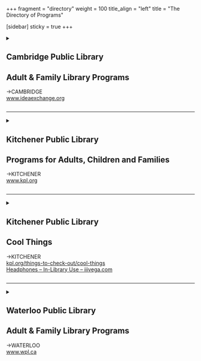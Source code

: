 +++
fragment = "directory"
weight = 100
title_align = "left"
title = "The Directory of Programs"


[sidebar]
  sticky = true
+++

<details>  
<summary>  
  
## Cambridge Public Library  
## Adult & Family Library Programs  
→CAMBRIDGE  
www.ideaexchange.org  
  
</summary>  
  
#### What:  
- Free Early Literacy Programming  
- Includes Baby, Toddler, and School Readiness programs offered online and in-person  
- Immersive Learning Children’s Collections include, but are not limited to, the Rainbow Kits, Levelled book kits for each reading stage, and the playSmarts Toy and Game Collection, which is Built around ten activities such as counting, feeling, moving, sensing, and more, with suggested age ranges for each item.  
- Literacy Collection for adults learning the basics of letters and numbers.  
- Audio Kits, Books and CDs. Also available online through TumbleBooks.  
- Language Learning Resources  
- High-interest, Low-Vocabulary Books designed for readers who prefer simpler text with engaging content.  
- Movies and Music in Other Languages  
- Conversation Circles  
- Settlement Worker  
- Available onsite at the Queen’s Square location two days per week.  
- Courses on Teaching English and ESL  
- Access through the online platform [Lynda.com](www.lynda.com).  
- Free Internet Access  
- Use library computers or bring your own device or iPad Loans  
- Book a session with staff for help using computers or other devices to guide with Digital Library  
- Free access to equipment such as a laser cutter, sewing machines, and 3D printers  
#### Who:  
Everyone, all ages and skill levels  
#### When:  
**Queen’s Square**  
Monday – Thursday at 9:30am–8:30pm  
Friday and Saturday at 9:30am–5:30pm  
Sunday at 1:00pm–5:00pm  
  
**Hespeler, Preston and Clemens Mill**  
Monday – Thursday at 10:00am–8:30pm  
Friday at 10:00am–5:30pm  
Saturday at 9:30am–5:30pm  
Sunday at 1:00pm–5:00pm  
  
**Old Post Office**  
Monday at 10:00am–5:30pm  
Tuesday – Thursday at 10:00am–8:30pm  
Friday at 10:00am–5:30pm  
Saturday at 9:30am–5:30pm  
Sunday at 1:00pm–5:00pm  
#### Where:  
**Queen’s Square**  
1 North Square  
  
**Clemens Mill**  
50 Saginaw Parkway  
  
**Hespeler**  
5 Tannery Street East  
  
**Preston**  
435 King Street East  
  
**Old Post Office**  
12 Water Street South  
#### Ask For:  
Queen’s Square—(519) 621-0460  
  
Clemens Mill—(519) 740-6294    

Hespeler—(519) 658-4412    

Preston—(519) 653-3632    

Old Post Office—(226) 533-2767  
  
</details>  
  
* * * * *  
  
<details>  
<summary>  
  
## Kitchener Public Library  
## Programs for Adults, Children and Families  
→KITCHENER  
www.kpl.org  
  
</summary>  
  
#### What:  
- All programs are free  
- Adult Literacy Collection for Teachers, Tutors, and Students  
- Family Literacy programs for parents, caregivers, and children  
- Computer and Technology Programs  
- Access to Internet, printers, photocopiers, scanning and fax  
- Volunteer Opportunities  
- Career and resume help  
- ESL conversation circles  
- Study Rooms  
- WiFi Hotspots  
- Accessibility Centre (JAWS, Dragon Dictate, ZoomText, C-Pen readers etc.)  
- Heffner Studio: 3D printers, Music Editing, Digital Conversion, Audio Production  
#### Who:  
Programs for all ages. All are welcome.  
#### When:  
Monday – Thursday at 9:00am–9:00pm  
  
Friday – Saturday at 9:00am–5:30pm  
  
Sunday at 1:00pm–5:00pm (Central Library only, Fall – Spring)  
#### Where:  
**Central Library**  
85 Queen Street North  
  
**Country Hills Library**  
1500 Block Line Road  
  
**Forest Heights Library**  
251 Fischer-Hallman Road  
  
**Grand River Stanley Park Library**  
175 Indian Road  
  
**Pioneer Park Community Library**  
150 Pioneer Park Drive  
#### Ask For:  
Madeleine Kong  
Literacy and Lifelong Learning Librarian  
(519) 743-0271 ext. 296  
Madeleine.Kong@kpl.org  
  
</details>  
  
* * * * *  
  
<details>  
<summary>  
  
## Kitchener Public Library  
## Cool Things  
→KITCHENER  
[kpl.org/things-to-check-out/cool-things](https://www.kpl.org/things-to-check-out/cool-things)  
[Headphones – In-Library Use – iiivega.com](https://kpl-kitch.ca.iiivega.com/search/card?recordId=2666285)  
  
</summary>  
  
#### What:  
- Device charging kits for 4-hour in-library use  
- Nintendo Switch Lite in-library use – no holds  
- Headphones – in-library use  
#### Who:  
##### In-Library Use Headphones  
- Available to customers of all age groups.  
- Can be borrowed by most library membership types, including Unconfirmed and Computer Use Only customers.  
  
##### Device Charging Kits and Switch Lite Consoles  
- Adults (18 years and older) must present ID along with their library card to borrow these  
#### When:  
Monday – Thursday at 9:00am–9:00pm  
  
Friday – Saturday at 9:00am–5:30pm  
  
Sunday at 1:00pm–5:00pm (Central Library only, Fall – Spring)  
#### Where:  
**Central Library**  
85 Queen Street North  
  
**Country Hills Library**  
1500 Block Line Road  
  
**Forest Heights Library**  
251 Fischer-Hallman Road  
  
**Grand River Stanley Park Library**  
175 Indian Road  
  
**Pioneer Park Community Library**  
150 Pioneer Park Drive  
#### Ask For:  
Madeleine Kong  
Literacy and Lifelong Learning Librarian  
(519) 743-0271 ext. 296  
Madeleine.Kong@kpl.org  
  
</details>  
  
* * * * *  
  
<details>  
<summary>  
  
## Waterloo Public Library  
## Adult & Family Library Programs  
→WATERLOO  
www.wpl.ca  
  
</summary>  
  
#### What:  
- Career, job search and resume information  
- Library Settlement Program workers for specific newcomer and employment support  
- Tech Connect 1 to 1 technology help  
- Access to computers, printers, photocopiers and scanners  
- WiFi Internet access and loanable mobile WiFi Hotspots (with WPL card)  
- Gale and LinkedIn Learning online courses (with WPL card)  
- Language learning resources and English conversation circle  
- Adult literacy collections  
- Early literacy programming and collections for children  
- Local History resources  
- Online resources  
- Explore our programs and events  
- Explore our services  
- Cool Things to Borrow  
#### Who:  
Open to everyone. Programs, collections and services for all ages and skill levels.  
#### When:  
**Main Library**  
Monday – Thursday at 9:30am–9:00pm  
Friday – Saturday at 9:30am–5:30pm  
Sundays at 1:00pm–4:00pm (October – May)  
  
**Branches**  
Monday – Thursday at 9:30am–9:00pm  
Friday – Saturday at 9:30am–5:30pm  
#### Where:  
**Main Library**  
35 Albert Street  
  
**John M. Harper Branch**  
500 Fischer Hallman Road North  
  
**McCormick Branch**  
500 Parkside Drive  
  
**Eastside Branch**  
2001 University Avenue East  
#### Ask For:  
(519) 886-1310  
askus@wpl.ca  
  
  
</details>  
